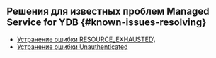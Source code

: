 ## Решения для известных проблем Managed Service for YDB {#known-issues-resolving}

* [Устранение ошибки RESOURCE_EXHAUSTED](resource-exhausted.md)\
* [Устранение ошибки Unauthenticated](sdk-unauthenticated.md)
